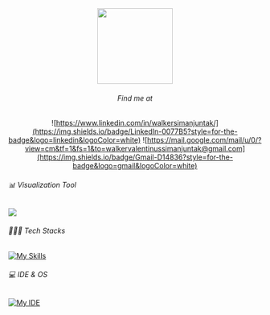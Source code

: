 <div align="center">
  <img height="150" src="https://media2.giphy.com/media/v1.Y2lkPTc5MGI3NjExZ2Q0eG00MmR0bDl4NW9xMjMybGZneHcxbDR5ZXBlb3JqcmV1anQwNCZlcD12MV9pbnRlcm5hbF9naWZfYnlfaWQmY3Q9Zw/10DT9obievd8NW/giphy.gif"  />
</div>

<div align="center">
  <h6> Find me at </h6>

![https://www.linkedin.com/in/walkersimanjuntak/](https://img.shields.io/badge/LinkedIn-0077B5?style=for-the-badge&logo=linkedin&logoColor=white) ![https://mail.google.com/mail/u/0/?view=cm&tf=1&fs=1&to=walkervalentinussimanjuntak@gmail.com](https://img.shields.io/badge/Gmail-D14836?style=for-the-badge&logo=gmail&logoColor=white)
</div>

<h6> 📊 Visualization Tool </h6>

<img src="https://img.shields.io/badge/Tableau-E97627?style=for-the-badge&logo=Tableau&logoColor=white" />

<h6> 👨🏻‍💻 Tech Stacks </h6>

[![My Skills](https://skillicons.dev/icons?i=python,scikitlearn,tensorflow,anaconda,pytorch,docker,laravel,mysql,java,php&theme=light)](https://skillicons.dev)

<h6> 💻 IDE & OS </h6>

[![My IDE](https://skillicons.dev/icons?i=idea,vscode,windows,ubuntu&theme=light)](https://skillicons.dev)
